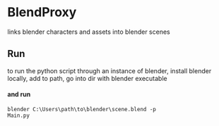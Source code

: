 # BlendProxy
links blender characters and assets into blender scenes
## Run
to run the python script through an instance of blender,
install blender locally, add to path, go into dir with blender executable
#### and run
<code>blender C:\Users\path\to\blender\scene.blend -p Main.py</code>
